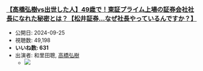 ### [【高橋弘樹vs出世した人】49歳で！東証プライム上場の証券会社社長になれた秘密とは？【松井証券…なぜ社長やっているんですか？】](https://www.youtube.com/watch?v=wb_wSMAhsf8)
-   公開日: 2024-09-25
-   視聴数: 49,198
-   **いいね数: 631**
-   出演者: 和里田聰, [高橋弘樹](/rehacq_fan/people/高橋弘樹 "wikilink")
    - [![](https://img.youtube.com/vi/wb_wSMAhsf8/hqdefault.jpg)](https://www.youtube.com/watch?v=wb_wSMAhsf8)
